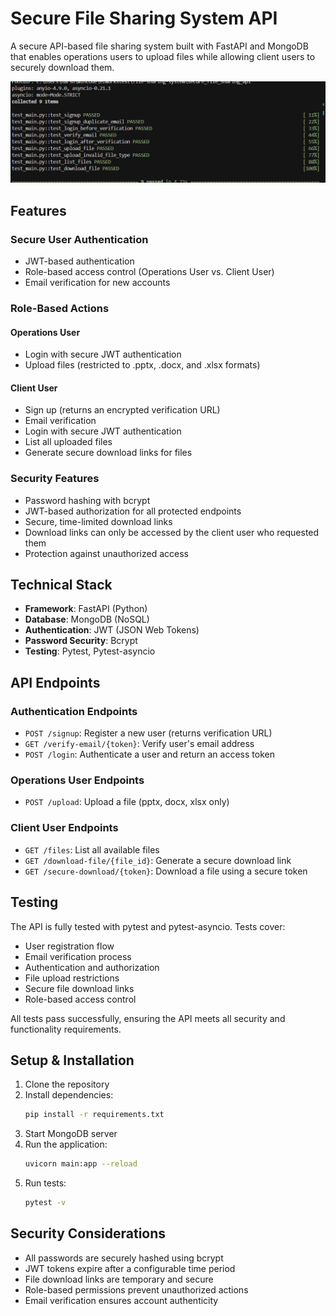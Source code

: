 # Secure File Sharing System API

A secure API-based file sharing system built with FastAPI and MongoDB that enables operations users to upload files while allowing client users to securely download them.

![Test Passing](images/image.png)

## Features

### Secure User Authentication
- JWT-based authentication
- Role-based access control (Operations User vs. Client User)
- Email verification for new accounts

### Role-Based Actions

#### Operations User
- Login with secure JWT authentication
- Upload files (restricted to .pptx, .docx, and .xlsx formats)

#### Client User
- Sign up (returns an encrypted verification URL)
- Email verification
- Login with secure JWT authentication
- List all uploaded files
- Generate secure download links for files

### Security Features
- Password hashing with bcrypt
- JWT-based authorization for all protected endpoints
- Secure, time-limited download links
- Download links can only be accessed by the client user who requested them
- Protection against unauthorized access

## Technical Stack

- **Framework**: FastAPI (Python)
- **Database**: MongoDB (NoSQL)
- **Authentication**: JWT (JSON Web Tokens)
- **Password Security**: Bcrypt
- **Testing**: Pytest, Pytest-asyncio

## API Endpoints

### Authentication Endpoints
- `POST /signup`: Register a new user (returns verification URL)
- `GET /verify-email/{token}`: Verify user's email address 
- `POST /login`: Authenticate a user and return an access token

### Operations User Endpoints
- `POST /upload`: Upload a file (pptx, docx, xlsx only)

### Client User Endpoints
- `GET /files`: List all available files
- `GET /download-file/{file_id}`: Generate a secure download link
- `GET /secure-download/{token}`: Download a file using a secure token

## Testing

The API is fully tested with pytest and pytest-asyncio. Tests cover:

- User registration flow
- Email verification process
- Authentication and authorization
- File upload restrictions
- Secure file download links
- Role-based access control

All tests pass successfully, ensuring the API meets all security and functionality requirements.

## Setup & Installation

1. Clone the repository
2. Install dependencies:
   ```bash
   pip install -r requirements.txt
   ```
3. Start MongoDB server
4. Run the application:
   ```bash
   uvicorn main:app --reload
   ```
5. Run tests:
   ```bash
   pytest -v
   ```

## Security Considerations

- All passwords are securely hashed using bcrypt
- JWT tokens expire after a configurable time period
- File download links are temporary and secure
- Role-based permissions prevent unauthorized actions
- Email verification ensures account authenticity 